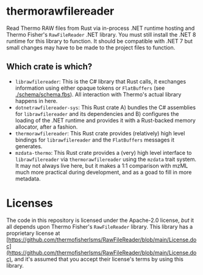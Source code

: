 # thermorawfilereader

Read Thermo RAW files from Rust via in-process .NET runtime hosting and Thermo Fisher's `RawFileReader` .NET library. You must still install the .NET 8 runtime for this library to function. It should be compatible with .NET 7 but small changes may have to be made to the project files to function.

## Which crate is which?

- `librawfilereader`: This is the C# library that Rust calls, it exchanges information using either opaque tokens or `FlatBuffers` (see [./schema/schema.fbs](schema/schema.fbs)). All interaction with Thermo's actual library happens in here.
- `dotnetrawfilereader-sys`: This Rust crate A) bundles the C# assemblies for `librawfilereader` and its dependencies and B) configures the loading of the .NET runtime and provides it with a Rust-backed memory allocator, after a fashion.
- `thermorawfilereader`: This Rust crate provides (relatively) high level bindings for `librawfilereader` and the `FlatBuffers` messages it generates.
- `mzdata-thermo`: This Rust crate provides a (very) high level interface to `librawfilereader` via `thermorawfilereader` using the `mzdata` trait system. It may not always live here, but it makes a 1:1 comparison with mzML much more practical during development, and as a goad to fill in more metadata.

# Licenses

The code in this repository is licensed under the Apache-2.0 license, _but_ it all depends upon Thermo Fisher's `RawFileReader` library. This library has a proprietary license at [https://github.com/thermofisherlsms/RawFileReader/blob/main/License.doc](https://github.com/thermofisherlsms/RawFileReader/blob/main/License.doc), and it's assumed that you accept their license's terms by using this library.
